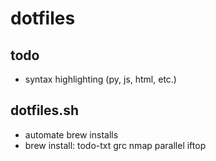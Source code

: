 # dotfiles

## todo
* syntax highlighting (py, js, html, etc.)

## dotfiles.sh
* automate brew installs
* brew install: todo-txt grc nmap parallel iftop
